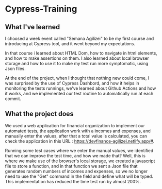 # Cypress-Training


## What I've learned
I choosed a week event called "Semana Agilizei" to be my first course and introducing at Cypress tool, and it went beyond my expectations.

In that course i learned about HTML Dom, how to navigate in html elements, and how to make assertions on them. I also learned about local browser storage and how to use it to make my test run more symptomatic, using Json files.

At the end of the project, when I thought that nothing new could come, I was surprised by the use of Cypress Dashbord, and how it helps in monitoring the tests runnings, we've learned about Github Actions and how it works, and we implemented our test routine to automatically run at each commit.


## What the project does

We used a web application for financial organization to implement our automated tests, the application work with a incomes and expenses, and manually enter the values, after that a total value is calculated, you can check the application in this URL : https://devfinance-agilizei.netlify.app/#.

Running some test cases where we enter the manual values, we identified that we can improve the test time, and how we made that? Well, this is where we make use of the browser's local storage, we created a javascript file to store a function, and in that function we sent a Json file that generates random numbers of incomes and expenses, so we no longer need to use the "Get" command in the field and define what will be typed. This implementation has reduced the time test run by almost 200%.
